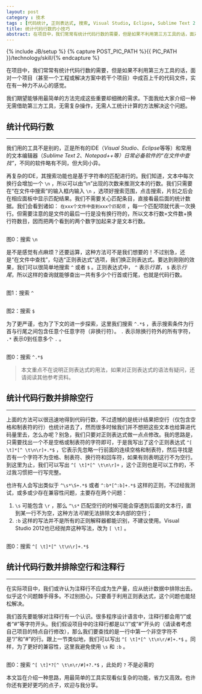 ```yaml
---
layout: post
category : 技术
tags : [代码统计, 正则表达式, 搜索, Visual Studio, Eclipse, Sublime Text 2, Notepad++]
title: 统计代码行数的小技巧
abstract: 在项目中，我们常常有统计代码行数的需要，但是如果不利用第三方工具的话，面对一个项目（甚至一个工程或解决方案中若干个项目）中成百上千的代码文件，实在有一种力不从心的感觉。
---
```


{% include JB/setup %}
{% capture POST_PIC_PATH %}{{ PIC_PATH }}/technology/skill/{% endcapture %}

在项目中，我们常常有统计代码行数的需要，但是如果不利用第三方工具的话，面对一个项目（甚至一个工程或解决方案中若干个项目）中成百上千的代码文件，实在有一种力不从心的感觉。

我们期望能够用最简单的方法完成这些重要却细微的需求。下面我给大家介绍一种无需借助第三方工具，无需复杂操作，无需人工统计计算的方法解决这个问题。

        
## 统计代码行数
---

我们用的工具不是别的，正是所有的IDE（*Visual Studio*、*Eclipse*等等）和常用的文本编辑器（*Sublime Text 2*、*Notepad++*等）日常必备软件的*“在文件中查找”*，不同的软件略有不同，但大同小异。

再复杂的IDE，其搜索功能也是基于字符串的匹配进行的。我们知道，文本中每次换行会增加一个 `\n` ，所以可以由“\n”出现的次数来推测文本的行数。我们只需要在“在文件中搜索”的输入框内输入 `\n` ，选项好搜索范围，点击搜索，片刻之后会在相应面板中显示匹配结果。我们不需要关心匹配条目，直接看最后面的统计数据。我们会看到诸如： ` 在xxx个文件中查到xxx个匹配项 ` ，每一个匹配项就代表一次换行。但需要注意的是文件的最后一行是没有换行符的，所以文本行数=文件数+换行符数目，因而把两个看到的两个数字加起来才是文本行数。

<p class="textCenter"> <img class="img-polaroid img-hover" src="{{POST_PIC_PATH}}search0.jpg" alt=""> </p>
<p class="textCenter">图0：搜索 <code>\n</code> </p>

是不是感觉有点麻烦？还要运算，这种方法可不是我们想要的！不过别急，还是“在文件中查找”，勾选“正则表达式”选项，我们换正则表达式。要达到刚刚的效果，我们可以很简单地搜索 `^` 或者 `$` 。正则表达式中， `^` 表示*行首*， `$` 表示*行尾*，所以这样的查询就能够查出一共有多少个行首或行尾，也就是代码行数。

<div class="row-fluid">
	<div class="textCenter span6"> <p> <img class="img-polaroid img-hover" src="{{POST_PIC_PATH}}search1.jpg" alt=""/> </p>
		<p>图1：搜索 <code>^</code> </p>
	</div>
	<div class="textCenter span6 offset6"> <p> <img class="img-polaroid img-hover" src="{{POST_PIC_PATH}}search2.jpg" alt=""/> </p>
		<p>图2：搜索 <code>$</code> </p>
	</div>
</div>

为了更严谨，也为了下文的进一步探索，这里我们搜索 `^.*$` ，表示搜索条件为行首与行尾之间包含任意个任意字符（非换行符）。 `.` 表示除换行符外的所有字符， `.*` 表示0到任意多个 `.` 。

<p class="textCenter"> <img class="img-polaroid img-hover" src="{{POST_PIC_PATH}}search3.jpg" alt=""> </p>
<p class="textCenter">图0：搜索 <code>^.*$</code> </p>

>本文重点不在说明正则表达式的用法，如果对正则表达式的语法有疑问，还请阅读其他参考资料。

        
## 统计代码行数并排除空行
---

上面的方法可以很迅速地得到代码行数，不过遗憾的是统计结果把空行（仅包含空格和制表符的行）也统计进去了，然而很多时候我们并不想把这些文本也给算进代码量里去，怎么办呢？别急，我们只要对正则表达式做一点点修改。我的思路是，只需要找出一个不是空格或制表符的字符即可，于是我写出了这个正则表达式 `^[ \t]*[^ \t\n\r]+.*$` ，它表示先忽略一行前面的连续空格和制表符，然后寻找是否有一个字符不为空格、制表符、换行符和回车符，如果有则表明这行不为空行。到这里为止，我们可以写出 `^[ \t]*[^ \t\n\r]+` ，这个正则也是可以工作的，不过我习惯把一行写完整。

也许有人会写出类似于 `^\s*\S+.*$` 或者 `^:b*[^:b]+.*$` 这样的正则，不过经我测试，或多或少存在兼容性问题，主要存在两个问题：
1.  `\s` 可能包含 `\r` ，那么 `^\s*` 匹配空行的时候可能会穿透到后面的文本行，直到某一行不为空，这种方法*可能*无法排除文本内部的空行；
2.  `:b` 这样的写法并不是所有的正则解释器都能识别，不建议使用。Visual Studio 2012也已经抛弃这种写法，改为 `[ \t]` 。

<p class="textCenter"> <img class="img-polaroid img-hover" src="{{POST_PIC_PATH}}search4.jpg" alt=""> </p>
<p class="textCenter">图0：搜索 <code>^[ \t]*[^ \t\n\r]+.*$</code> </p>
        
## 统计代码行数并排除空行和注释行
---

在实际项目中，我们或许认为注释行不应成为生产量，应从统计数据中排除出去。似乎这个问题棘手得多。不过别担心，只要善于利用正则表达式，这个问题也能轻松解决。

我们首先要能够对注释行有一个认识。很多程序设计语言中，注释行都会用“/”或者“#”等字符开头。我们假设项目中的注释行都是以“/”或“#”开头的（请读者考虑自己项目的特点自行修改），那么我们要查找的是一行中第一个非空字符不是“/”和“#”的行。跟上一节类似地，我们可以写出 `^[ \t]*[^ \t\n\r/#]+.*$` 。同样，为了更好的兼容性，这里我避免使用 `\s` 和 `:b` 。

<p class="textCenter"> <img class="img-polaroid img-hover" src="{{POST_PIC_PATH}}search5.jpg" alt=""> </p>
<p class="textCenter">图0：搜索 <code>^[ \t]*?[^ \t\n\r/#]+?.*$</code> ，此处的 <code>?</code> 不是必需的</p>

本文旨在介绍一种思路，用最简单的工具实现看似复杂的功能，省力又高效。也许你还有更好更巧的点子，欢迎与我分享。

